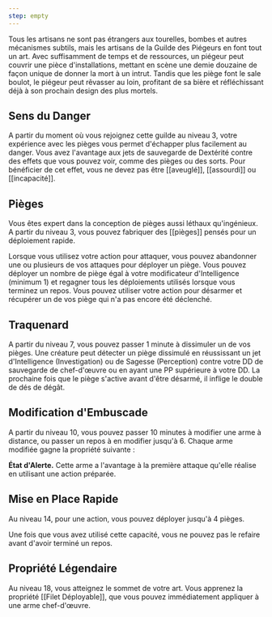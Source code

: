 ```yaml
---
step: empty
---
```

Tous les artisans ne sont pas étrangers aux tourelles, bombes et autres mécanismes subtils, mais les artisans de la Guilde des Piégeurs en font tout un art. Avec suffisamment de temps et de ressources, un piégeur peut couvrir une pièce d'installations, mettant en scène une demie douzaine de façon unique de donner la mort à un intrut. Tandis que les piège font le sale boulot, le piégeur peut rêvasser au loin, profitant de sa bière et réfléchissant déjà à son prochain design des plus mortels.

## Sens du Danger

A partir du moment où vous rejoignez cette guilde au niveau 3, votre expérience avec les pièges vous permet d'échapper plus facilement au danger. Vous avez l'avantage aux jets de sauvegarde de Dextérité contre des effets que vous pouvez voir, comme des pièges ou des sorts. Pour bénéficier de cet effet, vous ne devez pas être [[aveuglé]], [[assourdi]] ou [[incapacité]].

## Pièges

Vous êtes expert dans la conception de pièges aussi léthaux qu'ingénieux. A partir du niveau 3, vous pouvez fabriquer des [[pièges]] pensés pour un déploiement rapide.

Lorsque vous utilisez votre action pour attaquer, vous pouvez abandonner une ou plusieurs de vos attaques pour déployer un piège. Vous pouvez déployer un nombre de piège égal à votre modificateur d'Intelligence (minimum 1) et regagner tous les déploiements utilisés lorsque vous terminez un repos. Vous pouvez utiliser votre action pour désarmer et récupérer un de vos piège qui n'a pas encore été déclenché.

## Traquenard

A partir du niveau 7, vous pouvez passer 1 minute à dissimuler un de vos pièges. Une créature peut détecter un piège dissimulé en réussissant un jet d'Intelligence (Investigation) ou de Sagesse (Perception) contre votre DD de sauvegarde de chef-d'œuvre ou en ayant une PP supérieure à votre DD. La prochaine fois que le piège s'active avant d'être désarmé, il inflige le double de dés de dégât. 

## Modification d'Embuscade

A partir du niveau 10, vous pouvez passer 10 minutes à modifier une arme à distance, ou passer un repos à en modifier jusqu'à 6. Chaque arme modifiée gagne la propriété suivante : 

__État d'Alerte.__ Cette arme a l'avantage à la première attaque qu'elle réalise en utilisant une action préparée.

## Mise en Place Rapide

Au niveau 14, pour une action, vous pouvez déployer jusqu'à 4 pièges.

Une fois que vous avez utilisé cette capacité, vous ne pouvez pas le refaire avant d'avoir terminé un repos.

## Propriété Légendaire

Au niveau 18, vous atteignez le sommet de votre art. Vous apprenez la propriété [[Filet Déployable]], que vous pouvez immédiatement appliquer à une arme chef-d'œuvre.
